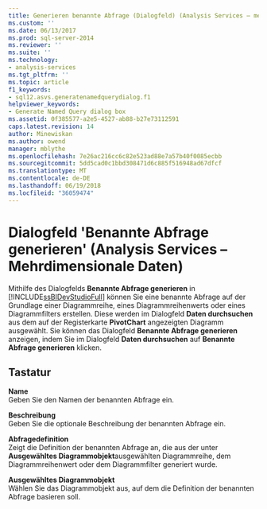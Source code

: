 ```yaml
---
title: Generieren benannte Abfrage (Dialogfeld) (Analysis Services – mehrdimensionale Daten) | Microsoft Docs
ms.custom: ''
ms.date: 06/13/2017
ms.prod: sql-server-2014
ms.reviewer: ''
ms.suite: ''
ms.technology:
- analysis-services
ms.tgt_pltfrm: ''
ms.topic: article
f1_keywords:
- sql12.asvs.generatenamedquerydialog.f1
helpviewer_keywords:
- Generate Named Query dialog box
ms.assetid: 0f385577-a2e5-4527-ab88-b27e73112591
caps.latest.revision: 14
author: Minewiskan
ms.author: owend
manager: mblythe
ms.openlocfilehash: 7e26ac216cc6c82e523ad88e7a57b40f0085ecbb
ms.sourcegitcommit: 5dd5cad0c1bbd308471d6c885f516948ad67dfcf
ms.translationtype: MT
ms.contentlocale: de-DE
ms.lasthandoff: 06/19/2018
ms.locfileid: "36059474"
---
```

# <a name="generate-named-query-dialog-box-analysis-services---multidimensional-data"></a>Dialogfeld 'Benannte Abfrage generieren' (Analysis Services – Mehrdimensionale Daten)
  Mithilfe des Dialogfelds **Benannte Abfrage generieren** in [!INCLUDE[ssBIDevStudioFull](../includes/ssbidevstudiofull-md.md)] können Sie eine benannte Abfrage auf der Grundlage einer Diagrammreihe, eines Diagrammreihenwerts oder eines Diagrammfilters erstellen. Diese werden im Dialogfeld **Daten durchsuchen** aus dem auf der Registerkarte **PivotChart** angezeigten Diagramm ausgewählt. Sie können das Dialogfeld **Benannte Abfrage generieren** anzeigen, indem Sie im Dialogfeld **Daten durchsuchen** auf **Benannte Abfrage generieren** klicken.  
  
## <a name="options"></a>Tastatur  
 **Name**  
 Geben Sie den Namen der benannten Abfrage ein.  
  
 **Beschreibung**  
 Geben Sie die optionale Beschreibung der benannten Abfrage ein.  
  
 **Abfragedefinition**  
 Zeigt die Definition der benannten Abfrage an, die aus der unter **Ausgewähltes Diagrammobjekt**ausgewählten Diagrammreihe, dem Diagrammreihenwert oder dem Diagrammfilter generiert wurde.  
  
 **Ausgewähltes Diagrammobjekt**  
 Wählen Sie das Diagrammobjekt aus, auf dem die Definition der benannten Abfrage basieren soll.  
  
  